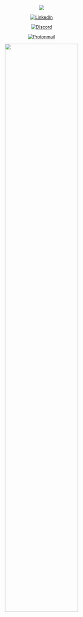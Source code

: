 <p align="center">
  <img src="https://media.giphy.com/media/JzzLFXnZt4aiI/giphy.gif">
</p>

<a href="https://www.linkedin.com/in/florian-carvalho-b24a9b197/"> <p align="center">![LinkedIn](https://img.shields.io/badge/LinkedIn-0077B5?style=for-the-badge&logo=linkedin&logoColor=white)</p></a>
<a href="https://discord.com/"><p align="center">![Discord](https://img.shields.io/badge/ChoZeur%230001-%237289DA.svg?style=for-the-badge&logo=discord&logoColor=white)</p></a>
<a href="mailto:chozeur@protonmail.com"><p align="center">![Protonmail](https://img.shields.io/badge/ProtonMail-8B89CC?style=for-the-badge&logo=protonmail&logoColor=white)</p></a>
<!--<a href="https://brave.com/">![Brave](https://img.shields.io/badge/Brave-FB542B?style=for-the-badge&logo=Brave&logoColor=white)</a>-->
<!--<a href="https://www.torproject.org/">![Tor](https://img.shields.io/badge/Tor-7D4698?style=for-the-badge&logo=Tor-Browser&logoColor=white)</a>-->
<!--<a href="https://duckduckgo.com/">![DuckDuckGo](https://img.shields.io/badge/DuckDuckGo-DE5833?style=for-the-badge&logo=DuckDuckGo&logoColor=white)</a>-->
<!--<a href="https://www.android.com/">![Android](https://img.shields.io/badge/Android-3DDC84?style=for-the-badge&logo=android&logoColor=white)</a>-->
<!--<a href="https://www.debian.org/">![Debian](https://img.shields.io/badge/Debian-D70A53?style=for-the-badge&logo=debian&logoColor=white)</a>-->
<!--<a href="https://tails.boum.org/index.fr.html">![Tails](https://img.shields.io/badge/Tails%20-56347C?&style=for-the-badge&logo=tails&logoColor=white)</a>--> 
<!--<a href="https://ubuntu.com/">![Ubuntu](https://img.shields.io/badge/Ubuntu-E95420?style=for-the-badge&logo=ubuntu&logoColor=white)</a>-->
<!--<a href="https://github.com/SpaceinvaderOne/Macinabox">![Mac OS](https://img.shields.io/badge/mac%20os-000000?style=for-the-badge&logo=macos&logoColor=F0F0F0)</a>-->
<!--<a href="https://www.signal.org/">![Signal](https://img.shields.io/badge/Signal-%23039BE5.svg?style=for-the-badge&logo=Signal&logoColor=white)</a>-->
<!--<a href="https://slack.com/">![Slack](https://img.shields.io/badge/Slack-4A154B?style=for-the-badge&logo=slack&logoColor=white)</a>-->
<!--<a href="https://telegram.org/">![Telegram](https://img.shields.io/badge/Telegram-2CA5E0?style=for-the-badge&logo=telegram&logoColor=white)</a>-->
<!--<a href="https://f-droid.org/">![F Droid](https://img.shields.io/badge/F_Droid-1976D2?style=for-the-badge&logo=f-droid&logoColor=white)</a>-->
<!-- <a href="https://git-scm.com/">![Git](https://img.shields.io/badge/git-%23F05033.svg?style=for-the-badge&logo=git&logoColor=white)</a> -->
<!-- <a href="https://nextcloud.com/">![Next Cloud](https://img.shields.io/badge/Next%20Cloud-0B94DE?style=for-the-badge&logo=nextcloud&logoColor=white)</a> -->
 

<p align="center">
 <!-- <a>
    <img src="https://github-readme-stats.vercel.app/api?username=chozeur&show_icons=true&theme=midnight-purple" alt="github stats" width="49%" align="center"/>
  </a> -->
  <!-- <a>
    <img src="https://github-readme-streak-stats.herokuapp.com/?user=chozeur&theme=midnight-purple" width="49%" align="center"/>
  </a> -->
  <a>
    <img src="https://github-readme-streak-stats.herokuapp.com?user=chozeur&theme=highcontrast&date_format=M%20j%5B%2C%20Y%5D&background=00000096&stroke=000000&fire=FF0000&border=000000&ring=202020&currStreakNum=636363&sideNums=636363&currStreakLabel=202020&sideLabels=636363&dates=DDD9DD" width="68%" align="center"/>
  </a>
</p>
